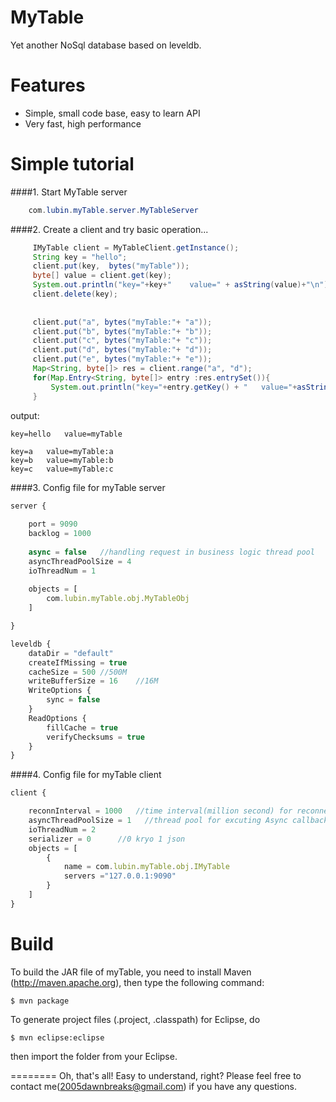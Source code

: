 MyTable
========

Yet another NoSql database based on leveldb.


Features
========

  * Simple, small code base, easy to learn API
  * Very fast, high performance

  
Simple tutorial
========
####1. Start MyTable server 
```java
	com.lubin.myTable.server.MyTableServer
```

####2. Create a client and try basic operation...
```java
	 IMyTable client = MyTableClient.getInstance();
	 String key = "hello";
	 client.put(key,  bytes("myTable"));
	 byte[] value = client.get(key);
	 System.out.println("key="+key+"	value=" + asString(value)+"\n");
	 client.delete(key);
	 
	 
	 client.put("a", bytes("myTable:"+ "a"));
	 client.put("b", bytes("myTable:"+ "b"));
	 client.put("c", bytes("myTable:"+ "c"));
	 client.put("d", bytes("myTable:"+ "d"));
	 client.put("e", bytes("myTable:"+ "e"));
	 Map<String, byte[]> res = client.range("a", "d");
	 for(Map.Entry<String, byte[]> entry :res.entrySet()){
		 System.out.println("key="+entry.getKey() + "	value="+asString(entry.getValue()));
	 }
```
output:
```
key=hello	value=myTable

key=a	value=myTable:a
key=b	value=myTable:b
key=c	value=myTable:c
```

####3. Config file for myTable server
```javascript
server {
	
	port = 9090
	backlog = 1000
	
	async = false	//handling request in business logic thread pool
	asyncThreadPoolSize = 4
    ioThreadNum = 1   
	
	objects = [
		com.lubin.myTable.obj.MyTableObj
	]

}

leveldb {
	dataDir = "default"
	createIfMissing = true
    cacheSize = 500	//500M
    writeBufferSize = 16	//16M
    WriteOptions {
    	sync = false
    }
    ReadOptions {
    	fillCache = true
    	verifyChecksums = true
    }
}
```


####4. Config file for myTable client
```javascript
client {

	reconnInterval = 1000	//time interval(million second) for reconnecting to server
	asyncThreadPoolSize = 1   //thread pool for excuting Async callback
    ioThreadNum = 2   
    serializer = 0      //0 kryo 1 json
    objects = [ 
		{ 
			name = com.lubin.myTable.obj.IMyTable
			servers ="127.0.0.1:9090"
		}
	]
}
```

Build
========

To build the JAR file of myTable, you need to install Maven (http://maven.apache.org), then type the following command:

    $ mvn package

To generate project files (.project, .classpath) for Eclipse, do

    $ mvn eclipse:eclipse

then import the folder from your Eclipse.


========
Oh, that's all! Easy to understand, right? Please feel free to contact me(2005dawnbreaks@gmail.com) if you have any questions.
